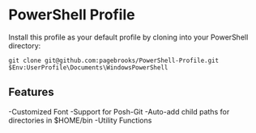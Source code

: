 PowerShell Profile
==================

Install this profile as your default profile by cloning into your 
PowerShell directory:

```
git clone git@github.com:pagebrooks/PowerShell-Profile.git 
$Env:UserProfile\Documents\WindowsPowerShell
```

Features
--------
-Customized Font
-Support for Posh-Git
-Auto-add child paths for directories in $HOME/bin
-Utility Functions
